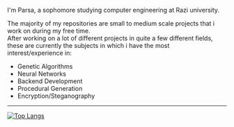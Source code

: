 I'm Parsa, a sophomore studying computer engineering at Razi university.  

The majority of my repositories are small to medium scale projects that i work on during my free time.  
After working on a lot of different projects in quite a few different fields, these are currently the subjects in which i have the most interest/experience in:   
- Genetic Algorithms
- Neural Networks
- Backend Development
- Procedural Generation
- Encryption/Steganography
   
-------------------

[![Top Langs](https://github-readme-stats.vercel.app/api/top-langs/?username=Procedurally-Generated-Human&layout=compact)](https://github.com/anuraghazra/github-readme-stats)



<!---
Procedurally-Generated-Human/Procedurally-Generated-Human is a ✨ special ✨ repository because its `README.md` (this file) appears on your GitHub profile.
You can click the Preview link to take a look at your changes.
--->
